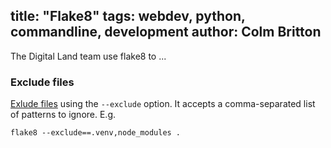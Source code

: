 
title: "Flake8"
tags: webdev, python, commandline, development
author: Colm Britton
--------------------

The Digital Land team use flake8 to ...

### Exclude files

[Exlude files](https://flake8.pycqa.org/en/latest/user/options.html?highlight=exclude#cmdoption-flake8-exclude) using the `--exclude` option. It accepts a comma-separated list of patterns to ignore. E.g.

    flake8 --exclude==.venv,node_modules .
